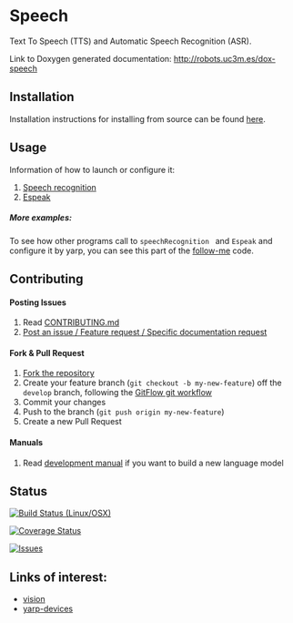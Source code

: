 # Speech

Text To Speech (TTS) and Automatic Speech Recognition (ASR).

Link to Doxygen generated documentation: http://robots.uc3m.es/dox-speech

## Installation

Installation instructions for installing from source can be found [here]( doc/speech-install.md ).

## Usage

Information of how to launch or configure it:
1. [Speech recognition](https://github.com/roboticslab-uc3m/speech/tree/develop/programs/speechRecognition/README.md)
2. [Espeak](https://github.com/roboticslab-uc3m/speech/tree/develop/libraries/YarpPlugins/Espeak/README.md)

##### More examples:
To see how other programs call to `speechRecognition ` and  `Espeak` and configure it by yarp, you can see this part of the [follow-me](https://github.com/roboticslab-uc3m/follow-me/blob/develop/programs/followMeDialogueManager/FollowMeDialogueManager.cpp#L10-L100)  code.

## Contributing

#### Posting Issues

1. Read [CONTRIBUTING.md](https://github.com/roboticslab-uc3m/speech/blob/master/CONTRIBUTING.md)
2. [Post an issue / Feature request / Specific documentation request](https://github.com/roboticslab-uc3m/speech/issues)

#### Fork & Pull Request

1. [Fork the repository](https://github.com/roboticslab-uc3m/speech/fork)
2. Create your feature branch (`git checkout -b my-new-feature`) off the `develop` branch, following the [GitFlow git workflow](https://www.atlassian.com/git/tutorials/comparing-workflows/gitflow-workflow)
3. Commit your changes
4. Push to the branch (`git push origin my-new-feature`)
5. Create a new Pull Request

#### Manuals
1. Read [development manual](https://github.com/roboticslab-uc3m/speech/blob/develop/doc/speech-development-manual.md) if you want to build a new language model

## Status

[![Build Status (Linux/OSX)](https://travis-ci.org/roboticslab-uc3m/speech.svg?branch=master)](https://travis-ci.org/roboticslab-uc3m/speech)

[![Coverage Status](https://coveralls.io/repos/roboticslab-uc3m/speech/badge.svg)](https://coveralls.io/r/roboticslab-uc3m/speech)

[![Issues](https://img.shields.io/github/issues/roboticslab-uc3m/speech.svg?label=Issues)](https://github.com/roboticslab-uc3m/speech/issues)

## Links of interest:

* [vision](https://github.com/roboticslab-uc3m/vision)
* [yarp-devices](https://github.com/roboticslab-uc3m/yarp-devices)

